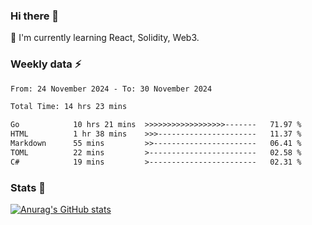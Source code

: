 ### Hi there 👋
🌱 I'm currently learning React, Solidity, Web3.

<!--
**cyf-maple/cyf-maple** is a ✨ _special_ ✨ repository because its `README.md` (this file) appears on your GitHub profile.

Here are some ideas to get you started:

- 🔭 I’m currently working on ...
- 🌱 I’m currently learning ...
- 👯 I’m looking to collaborate on ...
- 🤔 I’m looking for help with ...
- 💬 Ask me about ...
- 📫 How to reach me: ...
- 😄 Pronouns: ...
- ⚡ Fun fact: ...
-->

### Weekly data ⚡
<!--START_SECTION:waka-->

```txt
From: 24 November 2024 - To: 30 November 2024

Total Time: 14 hrs 23 mins

Go            10 hrs 21 mins  >>>>>>>>>>>>>>>>>>-------   71.97 %
HTML          1 hr 38 mins    >>>----------------------   11.37 %
Markdown      55 mins         >>-----------------------   06.41 %
TOML          22 mins         >------------------------   02.58 %
C#            19 mins         >------------------------   02.31 %
```

<!--END_SECTION:waka-->


### Stats 💬
[![Anurag's GitHub stats](https://github-readme-stats.vercel.app/api?username=cyf-maple)](https://github.com/anuraghazra/github-readme-stats)
